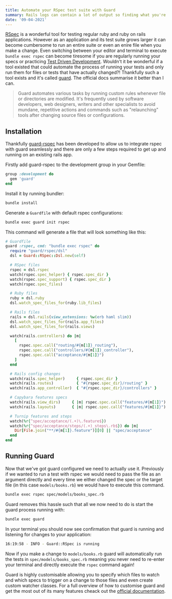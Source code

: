 ```yaml
---
title: Automate your RSpec test suite with Guard
summary: Rails logs can contain a lot of output so finding what you're looking for can be troublesome at times. Here are a few tricks for quickly finding what you need, from printing out a single line to multiple lines and their surrounding context.
date: '09-04-2021'
---
```


[RSpec](https://rspec.info/) is a wonderful tool for testing regular ruby and ruby on rails applications. However as an application and its test suite grows larger it can become cumbersome to run an entire suite or even an enire file when you make a change. Even switching between your editor and terminal to execute `bundle exec rspec` can become tiresome if you are regularly running your specs or practicing [Test Driven Development](https://en.wikipedia.org/wiki/Test-driven_development). Wouldn't it be wonderful if a tool existed that could automate the process of running your tests and only run them for files or tests that have actually changed?! Thankfully such a tool exists and it's called [guard](https://github.com/guard/guard). The official docs summarise it better than I can.

> Guard automates various tasks by running custom rules whenever file or directories are modified. It's frequently used by software developers, web designers, writers and other specialists to avoid mundane, repetitive actions and commands such as "relaunching" tools after changing source files or configurations.

## Installation

Thankfully [guard-rspec](https://github.com/guard/guard-rspec) has been developed to allow us to integrate rspec with guard seamlessly and there are only a few steps required to get up and running on an existing rails app.

Firstly add guard-rspec to the development group in your Gemfile:

```ruby
group :development do
  gem 'guard'
end
```

Install it by running bundler:

```bash
bundle install
```

Generate a `Guardfile` with default rspec configurations:

```bash
bundle exec guard init rspec
```

This command will generate a file that will look something like this:

```ruby
# Guardfile
guard :rspec, cmd: "bundle exec rspec" do
  require "guard/rspec/dsl"
  dsl = Guard::RSpec::Dsl.new(self)

  # RSpec files
  rspec = dsl.rspec
  watch(rspec.spec_helper) { rspec.spec_dir }
  watch(rspec.spec_support) { rspec.spec_dir }
  watch(rspec.spec_files)

  # Ruby files
  ruby = dsl.ruby
  dsl.watch_spec_files_for(ruby.lib_files)

  # Rails files
  rails = dsl.rails(view_extensions: %w(erb haml slim))
  dsl.watch_spec_files_for(rails.app_files)
  dsl.watch_spec_files_for(rails.views)

  watch(rails.controllers) do |m|
    [
      rspec.spec.call("routing/#{m[1]}_routing"),
      rspec.spec.call("controllers/#{m[1]}_controller"),
      rspec.spec.call("acceptance/#{m[1]}")
    ]
  end

  # Rails config changes
  watch(rails.spec_helper)     { rspec.spec_dir }
  watch(rails.routes)          { "#{rspec.spec_dir}/routing" }
  watch(rails.app_controller)  { "#{rspec.spec_dir}/controllers" }

  # Capybara features specs
  watch(rails.view_dirs)     { |m| rspec.spec.call("features/#{m[1]}") }
  watch(rails.layouts)       { |m| rspec.spec.call("features/#{m[1]}") }

  # Turnip features and steps
  watch(%r{^spec/acceptance/(.+)\.feature$})
  watch(%r{^spec/acceptance/steps/(.+)_steps\.rb$}) do |m|
    Dir[File.join("**/#{m[1]}.feature")][0] || "spec/acceptance"
  end
end
```

## Running Guard

Now that we've got guard configured we need to actually use it. Previously if we wanted to run a test with rspec we would need to pass the file as an argument directly and every time we either changed the spec or the target file (in this case `models/books.rb`) we would have to execute this command.

```bash
bundle exec rspec spec/models/books_spec.rb
```

Guard removes this hassle such that all we now need to do is start the guard process running with:

```bash
bundle exec guard
```

In your terminal you should now see confirmation that guard is running and listening for changes to your application:

```bash
16:19:58 - INFO - Guard::RSpec is running
```

Now if you make a change to `models/books.rb` guard will automatically run the tests in `spec/models/books_spec.rb` meaning you never need to re-enter your terminal and directly execute the `rspec` command again!

Guard is highly customisable allowing you to specify which files to watch and which specs to trigger on a change to those files and even create custom watcher classes. For a full overview of how to customise guard and get the most out of its many features cheack out the [official documentation](https://github.com/guard/guard).